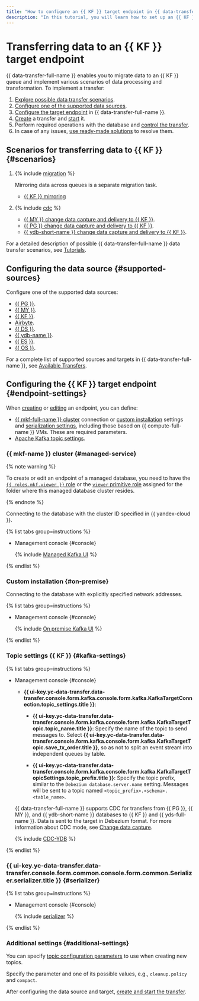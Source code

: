 ```yaml
---
title: "How to configure an {{ KF }} target endpoint in {{ data-transfer-full-name }}"
description: "In this tutorial, you will learn how to set up an {{ KF }} target endpoint in {{ data-transfer-full-name }}."
---
```

# Transferring data to an {{ KF }} target endpoint

{{ data-transfer-full-name }} enables you to migrate data to an {{ KF }} queue and implement various scenarios of data processing and transformation. To implement a transfer:

1. [Explore possible data transfer scenarios](#scenarios).
1. [Configure one of the supported data sources](#supported-sources).
1. [Configure the target endpoint](#endpoint-settings) in {{ data-transfer-full-name }}.
1. [Create](../../transfer.md#create) a transfer and [start](../../transfer.md#activate) it.
1. Perform required operations with the database and [control the transfer](../../monitoring.md).
1. In case of any issues, [use ready-made solutions](../../../../data-transfer/troubleshooting/index.md) to resolve them.

## Scenarios for transferring data to {{ KF }} {#scenarios}

1. {% include [migration](../../../../_includes/data-transfer/scenario-captions/migration.md) %}

   Mirroring data across queues is a separate migration task.
   * [{{ KF }} mirroring](../../../tutorials/mkf-to-mkf.md)

1. {% include [cdc](../../../../_includes/data-transfer/scenario-captions/cdc.md) %}

   * [{{ MY }} change data capture and delivery to {{ KF }}](../../../tutorials/cdc-mmy.md).
   * [{{ PG }} change data capture and delivery to {{ KF }}](../../../tutorials/cdc-mpg.md).
   * [{{ ydb-short-name }} change data capture and delivery to {{ KF }}](../../../tutorials/cdc-ydb.md).

For a detailed description of possible {{ data-transfer-full-name }} data transfer scenarios, see [Tutorials](../../../tutorials/index.md).

## Configuring the data source {#supported-sources}

Configure one of the supported data sources:

* [{{ PG }}](../source/postgresql.md).
* [{{ MY }}](../source/mysql.md).
* [{{ KF }}](../source/kafka.md).
* [Airbyte](../../../transfer-matrix.md#airbyte).
* [{{ DS }}](../source/data-streams.md).
* [{{ ydb-name }}](../source/ydb.md).
* [{{ ES }}](../source/elasticsearch.md).
* [{{ OS }}](../source/opensearch.md).

For a complete list of supported sources and targets in {{ data-transfer-full-name }}, see [Available Transfers](../../../transfer-matrix.md).

## Configuring the {{ KF }} target endpoint {#endpoint-settings}

When [creating](../index.md#create) or [editing](../index.md#update) an endpoint, you can define:

* [{{ mkf-full-name }} cluster](#managed-service) connection or [custom installation](#on-premise) settings and [serialization settings](#serializer), including those based on {{ compute-full-name }} VMs. These are required parameters.
* [Apache Kafka topic settings](#kafka-settings).

### {{ mkf-name }} cluster {#managed-service}


{% note warning %}

To create or edit an endpoint of a managed database, you need to have the [`{{ roles.mkf.viewer }}` role](../../../../managed-kafka/security/index.md#mkf-viewer) or the [`viewer` primitive role](../../../../iam/roles-reference.md#viewer) assigned for the folder where this managed database cluster resides.

{% endnote %}


Connecting to the database with the cluster ID specified in {{ yandex-cloud }}.

{% list tabs group=instructions %}

- Management console {#console}

   {% include [Managed Kafka UI](../../../../_includes/data-transfer/necessary-settings/ui/managed-kafka-target.md) %}

{% endlist %}

### Custom installation {#on-premise}

Connecting to the database with explicitly specified network addresses.

{% list tabs group=instructions %}

- Management console {#console}

   {% include [On premise Kafka UI](../../../../_includes/data-transfer/necessary-settings/ui/on-premise-kafka-target.md) %}

{% endlist %}

### Topic settings {{ KF }} {#kafka-settings}

{% list tabs group=instructions %}

- Management console {#console}

   * **{{ ui-key.yc-data-transfer.data-transfer.console.form.kafka.console.form.kafka.KafkaTargetConnection.topic_settings.title }}**:

      * **{{ ui-key.yc-data-transfer.data-transfer.console.form.kafka.console.form.kafka.KafkaTargetTopic.topic_name.title }}**: Specify the name of the topic to send messages to. Select **{{ ui-key.yc-data-transfer.data-transfer.console.form.kafka.console.form.kafka.KafkaTargetTopic.save_tx_order.title }}**, so as not to split an event stream into independent queues by table.

      * **{{ ui-key.yc-data-transfer.data-transfer.console.form.kafka.console.form.kafka.KafkaTargetTopicSettings.topic_prefix.title }}**: Specify the topic prefix, similar to the `Debezium database.server.name` setting. Messages will be sent to a topic named `<topic_prefix>.<schema>.<table_name>`.

   {{ data-transfer-full-name }} supports CDC for transfers from {{ PG }}, {{ MY }}, and {{ ydb-short-name }} databases to {{ KF }} and {{ yds-full-name }}. Data is sent to the target in Debezium format. For more information about CDC mode, see [Change data capture](../../../concepts/cdc.md).

   {% include [CDC-YDB](../../../../_includes/data-transfer/note-ydb-cdc.md) %}

{% endlist %}

### {{ ui-key.yc-data-transfer.data-transfer.console.form.common.console.form.common.Serializer.serializer.title }} {#serializer}

{% list tabs group=instructions %}

- Management console {#console}

   {% include [serializer](../../../../_includes/data-transfer/serializer.md) %}

{% endlist %}

### Additional settings {#additional-settings}

You can specify [topic configuration parameters](https://docs.confluent.io/platform/current/installation/configuration/topic-configs.html) to use when creating new topics.

Specify the parameter and one of its possible values, e.g., `cleanup.policy` and `compact`.

After configuring the data source and target, [create and start the transfer](../../transfer.md#create).

